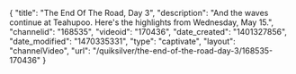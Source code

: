{
    "title": "The End Of The Road, Day 3",
    "description": "And the waves continue at Teahupoo. Here's the highlights from Wednesday, May 15.",
    "channelid": "168535",
    "videoid": "170436",
    "date_created": "1401327856",
    "date_modified": "1470335331",
    "type": "captivate",
    "layout": "channelVideo",
    "url": "\/quiksilver\/the-end-of-the-road-day-3\/168535-170436"
}